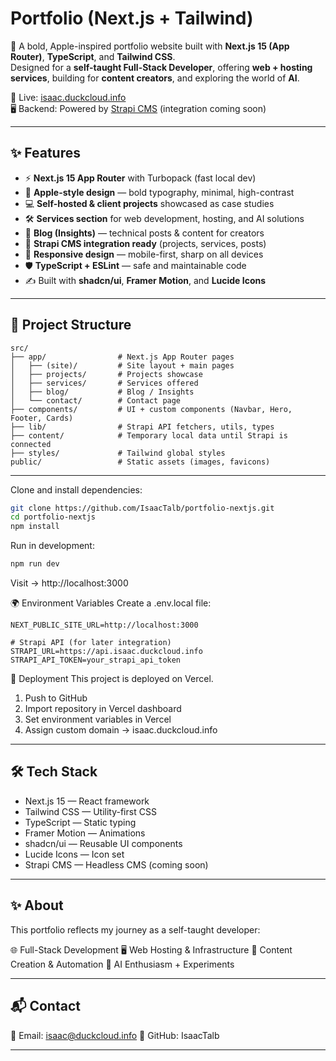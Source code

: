 
# Portfolio (Next.js + Tailwind)

🚀 A bold, Apple-inspired portfolio website built with **Next.js 15 (App Router)**, **TypeScript**, and **Tailwind CSS**.  
Designed for a **self-taught Full-Stack Developer**, offering **web + hosting services**, building for **content creators**, and exploring the world of **AI**.

🔗 Live: [isaac.duckcloud.info](https://isaac.duckcloud.info)  
🖥️ Backend: Powered by [Strapi CMS](https://strapi.io) (integration coming soon)

---

## ✨ Features

- ⚡ **Next.js 15 App Router** with Turbopack (fast local dev)
- 🎨 **Apple-style design** — bold typography, minimal, high-contrast
- 💻 **Self-hosted & client projects** showcased as case studies
- 🛠️ **Services section** for web development, hosting, and AI solutions
- 📰 **Blog (Insights)** — technical posts & content for creators
- 🔌 **Strapi CMS integration ready** (projects, services, posts)
- 📱 **Responsive design** — mobile-first, sharp on all devices
- 🛡️ **TypeScript + ESLint** — safe and maintainable code
- ✍️ Built with **shadcn/ui**, **Framer Motion**, and **Lucide Icons**

---

## 📂 Project Structure

```
src/
├── app/                # Next.js App Router pages
│   ├── (site)/         # Site layout + main pages
│   ├── projects/       # Projects showcase
│   ├── services/       # Services offered
│   ├── blog/           # Blog / Insights
│   └── contact/        # Contact page
├── components/         # UI + custom components (Navbar, Hero, Footer, Cards)
├── lib/                # Strapi API fetchers, utils, types
├── content/            # Temporary local data until Strapi is connected
├── styles/             # Tailwind global styles
public/                 # Static assets (images, favicons)
```

---

Clone and install dependencies:

```bash
git clone https://github.com/IsaacTalb/portfolio-nextjs.git
cd portfolio-nextjs
npm install
```

Run in development:

```bash
npm run dev
```

Visit → http://localhost:3000

🌍 Environment Variables
Create a .env.local file:

```env
NEXT_PUBLIC_SITE_URL=http://localhost:3000

# Strapi API (for later integration)
STRAPI_URL=https://api.isaac.duckcloud.info
STRAPI_API_TOKEN=your_strapi_api_token
```

🚀 Deployment
This project is deployed on Vercel.

1. Push to GitHub
2. Import repository in Vercel dashboard
3. Set environment variables in Vercel
4. Assign custom domain → isaac.duckcloud.info

---

## 🛠️ Tech Stack

- Next.js 15 — React framework
- Tailwind CSS — Utility-first CSS
- TypeScript — Static typing
- Framer Motion — Animations
- shadcn/ui — Reusable UI components
- Lucide Icons — Icon set
- Strapi CMS — Headless CMS (coming soon)

---

## ✨ About

This portfolio reflects my journey as a self-taught developer:

🌐 Full-Stack Development
🖥️ Web Hosting & Infrastructure
🎥 Content Creation & Automation
🤖 AI Enthusiasm + Experiments

---

## 📬 Contact

📧 Email: isaac@duckcloud.info
🐙 GitHub: IsaacTalb

---
